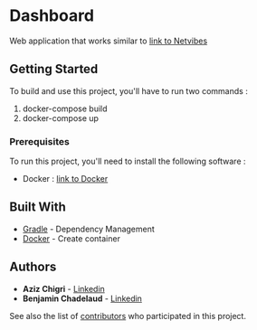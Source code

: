 # Dashboard

Web application that works similar to [link to Netvibes](https://www.netvibes.com/fr)

## Getting Started

To build and use this project, you'll have to run two commands : 
1. docker-compose build
2. docker-compose up

### Prerequisites

To run this project, you'll need to install the following software :
* Docker : [link to Docker](https://docs.docker.com/install/)

## Built With

* [Gradle](https://gradle.org/) - Dependency Management
* [Docker](https://docs.docker.com/) - Create container

## Authors

* **Aziz Chigri** - [Linkedin](www.linkedin.com/in/aziz-chigri-198709140)
* **Benjamin Chadelaud** - [Linkedin](www.linkedin.com/in/benjamin-chadelaud-b15652144)

See also the list of [contributors](https://github.com/azizchigri/DEV_dashboard_2018/graphs/contributors) who participated in this project.


